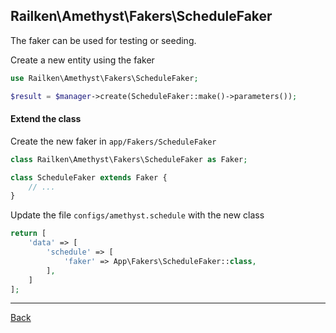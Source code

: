 ## Railken\Amethyst\Fakers\ScheduleFaker

The faker can be used for testing or seeding.

Create a new entity using the faker

```php
use Railken\Amethyst\Fakers\ScheduleFaker;

$result = $manager->create(ScheduleFaker::make()->parameters());
```

#### Extend the class

Create the new faker in `app/Fakers/ScheduleFaker`
```php
class Railken\Amethyst\Fakers\ScheduleFaker as Faker;

class ScheduleFaker extends Faker {
	// ...
}
```
Update the file `configs/amethyst.schedule` with the new class
```php
return [
    'data' => [
        'schedule' => [
            'faker' => App\Fakers\ScheduleFaker::class,
        ],
    ]
];
```


---
[Back](index.md)